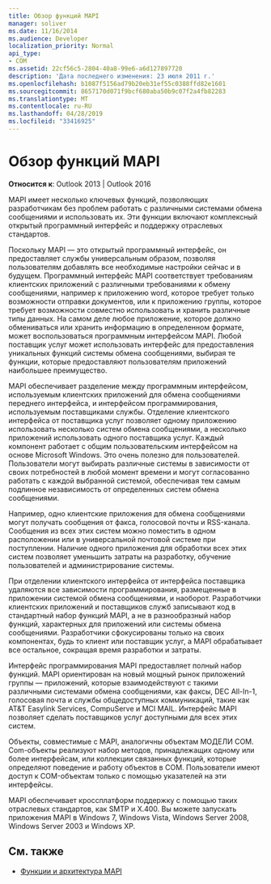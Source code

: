 ```yaml
---
title: Обзор функций MAPI
manager: soliver
ms.date: 11/16/2014
ms.audience: Developer
localization_priority: Normal
api_type:
- COM
ms.assetid: 22cf56c5-2804-40a8-99e6-a6d127897720
description: 'Дата последнего изменения: 23 июля 2011 г.'
ms.openlocfilehash: b1087f5156ad79b20eb31ef55c0388ffd82e1601
ms.sourcegitcommit: 8657170d071f9bcf680aba50b9c07f2a4fb82283
ms.translationtype: MT
ms.contentlocale: ru-RU
ms.lasthandoff: 04/28/2019
ms.locfileid: "33416925"
---
```

# <a name="mapi-feature-overview"></a>Обзор функций MAPI
 
**Относится к**: Outlook 2013 | Outlook 2016 
  
MAPI имеет несколько ключевых функций, позволяющих разработчикам без проблем работать с различными системами обмена сообщениями и использовать их. Эти функции включают комплексный открытый программный интерфейс и поддержку отраслевых стандартов. 
  
Поскольку MAPI — это открытый программный интерфейс, он предоставляет службы универсальным образом, позволяя пользователям добавлять все необходимые настройки сейчас и в будущем. Программный интерфейс MAPI соответствует требованиям клиентских приложений с различными требованиями к обмену сообщениями, например к приложению word, которое требует только возможности отправки документов, или к приложению группы, которое требует возможности совместно использовать и хранить различные типы данных. На самом деле любое приложение, которое должно обмениваться или хранить информацию в определенном формате, может воспользоваться программным интерфейсом MAPI. Любой поставщик услуг может использовать интерфейс для предоставления уникальных функций системы обмена сообщениями, выбирая те функции, которые предоставляют пользователям приложений наибольшее преимущество.
  
MAPI обеспечивает разделение между программным интерфейсом, используемым клиентских приложений для обмена сообщениями переднего интерфейса, и интерфейсом программирования, используемым поставщиками службы. Отделение клиентского интерфейса от поставщика услуг позволяет одному приложению использовать несколько систем обмена сообщениями, а несколько приложений использовать одного поставщика услуг. Каждый компонент работает с общим пользовательским интерфейсом на основе Microsoft Windows. Это очень полезно для пользователей. Пользователи могут выбирать различные системы в зависимости от своих потребностей в любой момент времени и могут согласованно работать с каждой выбранной системой, обеспечивая тем самым подлинное независимость от определенных систем обмена сообщениями. 
  
Например, одно клиентские приложения для обмена сообщениями могут получать сообщения от факса, голосовой почты и RSS-канала. Сообщения из всех этих систем можно поместить в одном расположении или в универсальной почтовой системе при поступлении. Наличие одного приложения для обработки всех этих систем позволяет уменьшить затраты на разработку, обучение пользователей и администрирование системы. 
  
При отделении клиентского интерфейса от интерфейса поставщика удаляются все зависимости программирования, размещенные в приложении системой обмена сообщениями, и наоборот. Разработчики клиентских приложений и поставщиков служб записывают код в стандартный набор функций MAPI, а не в разнообразный набор функций, характерных для приложений или системы обмена сообщениями. Разработчики сфокусированы только на своих компонентах, будь то клиент или поставщик услуг, а MAPI обрабатывает все остальное, сокращая время разработки и затраты.
  
Интерфейс программирования MAPI предоставляет полный набор функций. MAPI ориентирован на новый мощный рынок приложений группы — приложений, которые взаимодействуют с такими различными системами обмена сообщениями, как факсы, DEC All-In-1, голосовая почта и службы общедоступных коммуникаций, такие как AT&T Easylink Services, CompuServe и MCI MAIL. Интерфейс MAPI позволяет сделать поставщиков услуг доступными для всех этих систем. 
  
Объекты, совместимые с MAPI, аналогичны объектам МОДЕЛИ COM. Com-объекты реализуют набор методов, принадлежащих одному или более интерфейсам, или коллекции связанных функций, которые определяют поведение и работу объектов в COM. Пользователи имеют доступ к COM-объектам только с помощью указателей на эти интерфейсы.
  
MAPI обеспечивает кроссплатформ поддержку с помощью таких отраслевых стандартов, как SMTP и X.400. Вы можете запускать приложения MAPI в Windows 7, Windows Vista, Windows Server 2008, Windows Server 2003 и Windows XP. 
  
## <a name="see-also"></a>См. также

- [Функции и архитектура MAPI](mapi-features-and-architecture.md)

